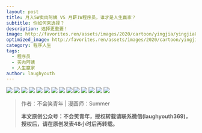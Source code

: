 ```yaml
---
layout: post
title: 月入5W卖肉阿姨 VS 月薪1W程序员，谁才是人生赢家？
subtitle: 你如何来选择？
description: 选择更重要！
image: http://favorites.ren/assets/images/2020/cartoon/yingjia/yingjia00.jpg
optimized_image: http://favorites.ren/assets/images/2020/cartoon/yingjia/yingjia00.jpg
category: 程序人生
tags:
  - 程序员
  - 买肉阿姨
  - 人生赢家
author: laughyouth
---
```


![](http://favorites.ren/assets/images/2020/cartoon/yingjia/yingjia01.jpg)
![](http://favorites.ren/assets/images/2020/cartoon/yingjia/yingjia02.jpg)
![](http://favorites.ren/assets/images/2020/cartoon/yingjia/yingjia03.jpg)
![](http://favorites.ren/assets/images/2020/cartoon/yingjia/yingjia04.jpg)
![](http://favorites.ren/assets/images/2020/cartoon/yingjia/yingjia05.jpg)
![](http://favorites.ren/assets/images/2020/cartoon/yingjia/yingjia06.jpg)
![](http://favorites.ren/assets/images/2020/cartoon/yingjia/yingjia07.jpg)
![](http://favorites.ren/assets/images/2020/cartoon/yingjia/yingjia08.jpg)
![](http://favorites.ren/assets/images/2020/cartoon/yingjia/yingjia09.jpg)
![](http://favorites.ren/assets/images/2020/cartoon/yingjia/yingjia10.jpg)
![](http://favorites.ren/assets/images/2020/cartoon/yingjia/yingjia11.jpg)
![](http://favorites.ren/assets/images/2020/cartoon/yingjia/yingjia12.jpg)
![](http://favorites.ren/assets/images/2020/cartoon/yingjia/yingjia13.jpg)
![](http://favorites.ren/assets/images/2020/cartoon/yingjia/yingjia14.jpg)

>作者：不会笑青年 | 漫画师：Summer
>
>**本文原创公众号：不会笑青年，授权转载请联系微信(laughyouth369)，授权后，请在原创发表48小时后再转载。**


